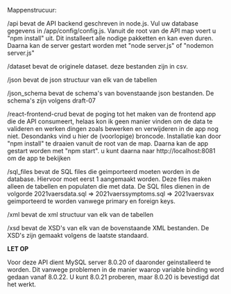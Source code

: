 Mappenstrucuur:

/api bevat de API backend geschreven in node.js. Vul uw database gegevens in /app/config/config.js. Vanuit de root van de API map voert u "npm install" uit. Dit installeert alle nodige pakketten en kan even duren. Daarna kan de server gestart worden met "node server.js" of "nodemon server.js"

/dataset bevat de originele dataset. deze bestanden zijn in csv.

/json bevat de json structuur van elk van de tabellen

/json_schema bevat de schema's van bovenstaande json bestanden. De schema's zijn volgens draft-07

/react-frontend-crud bevat de poging tot het maken van de frontend app die de API consumeert, helaas kon ik geen manier vinden om de data te valideren en werken dingen zoals bewerken en verwijderen in de app nog niet. Desondanks vind u hier de (voorlopige) broncode. Installatie kan door "npm install" te draaien vanuit de root van de map. Daarna kan de app gestart worden met "npm start". u kunt daarna naar http://localhost:8081 om de app te bekijken

/sql_files bevat de SQL files die geimporteerd moeten worden in de database. Hiervoor moet eerst 1 aangemaakt worden. Deze files maken alleen de tabellen en populaten die met data. De SQL files dienen in de volgorde 2021vaersdata.sql => 2021vaerssymptoms.sql => 2021vaersvax geimporteerd te worden vanwege primary en foreign keys.

/xml bevat de xml structuur van elk van de tabellen

/xsd bevat de XSD's van elk van de bovenstaande XML bestanden. De XSD's zijn gemaakt volgens de laatste standaard.



**LET OP**

Voor deze API dient MySQL server 8.0.20 of daaronder geinstalleerd te worden. Dit vanwege problemen in de manier waarop variable binding word gedaan vanaf 8.0.22. U kunt 8.0.21 proberen, maar 8.0.20 is bevestigd dat het werkt.

